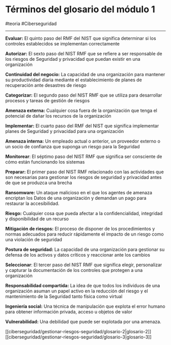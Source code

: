# Términos del glosario del módulo 1
#teoria #Ciberseguridad 

---
**Evaluar:** El quinto paso del RMF del NIST que significa determinar si los controles establecidos se implementan correctamente

**Autorizar:** El sexto paso del NIST RMF que se refiere a ser responsable de los riesgos de Seguridad y privacidad que puedan existir en una organización

**Continuidad del negocio:** La capacidad de una organización para mantener su productividad diaria mediante el establecimiento de planes de recuperación ante desastres de riesgo

**Categorizar:** El segundo paso del NIST RMF que se utiliza para desarrollar procesos y tareas de gestión de riesgos

**Amenaza externa:** Cualquier cosa fuera de la organización que tenga el potencial de dañar los recursos de la organización

**Implementar:** El cuarto paso del RMF del NIST que significa implementar planes de Seguridad y privacidad para una organización

**Amenaza interna:** Un empleado actual o anterior, un proveedor externo o un socio de confianza que suponga un riesgo para la Seguridad

**Monitorear**: El séptimo paso del NIST RMF que significa ser consciente de cómo están funcionando los sistemas

**Preparar:** El primer paso del NIST RMF relacionado con las actividades que son necesarias para gestionar los riesgos de seguridad y privacidad antes de que se produzca una brecha

**Ransomware:** Un ataque malicioso en el que los agentes de amenaza encriptan los Datos de una organización y demandan un pago para restaurar la accesibilidad.

**Riesgo:** Cualquier cosa que pueda afectar a la confidencialidad, integridad y disponibilidad de un recurso

**Mitigación de riesgos:** El proceso de disponer de los procedimientos y normas adecuados para reducir rápidamente el impacto de un riesgo como una violación de seguridad

**Postura de seguridad:** La capacidad de una organización para gestionar su defensa de los activos y datos críticos y reaccionar ante los cambios

**Seleccionar**: El tercer paso del NIST RMF que significa elegir, personalizar y capturar la documentación de los controles que protegen a una organización

**Responsabilidad compartida:** La idea de que todos los individuos de una organización asuman un papel activo en la reducción del riesgo y el mantenimiento de la Seguridad tanto física como virtual

**Ingeniería social:** Una técnica de manipulación que explota el error humano para obtener información privada, acceso u objetos de valor

**Vulnerabilidad:** Una debilidad que puede ser explotada por una amenaza.

[[ciberseguridad/gestionar-riesgos-seguridad/glosario-2|glosario-2]] [[ciberseguridad/gestionar-riesgos-seguridad/glosario-3|glosario-3]] 